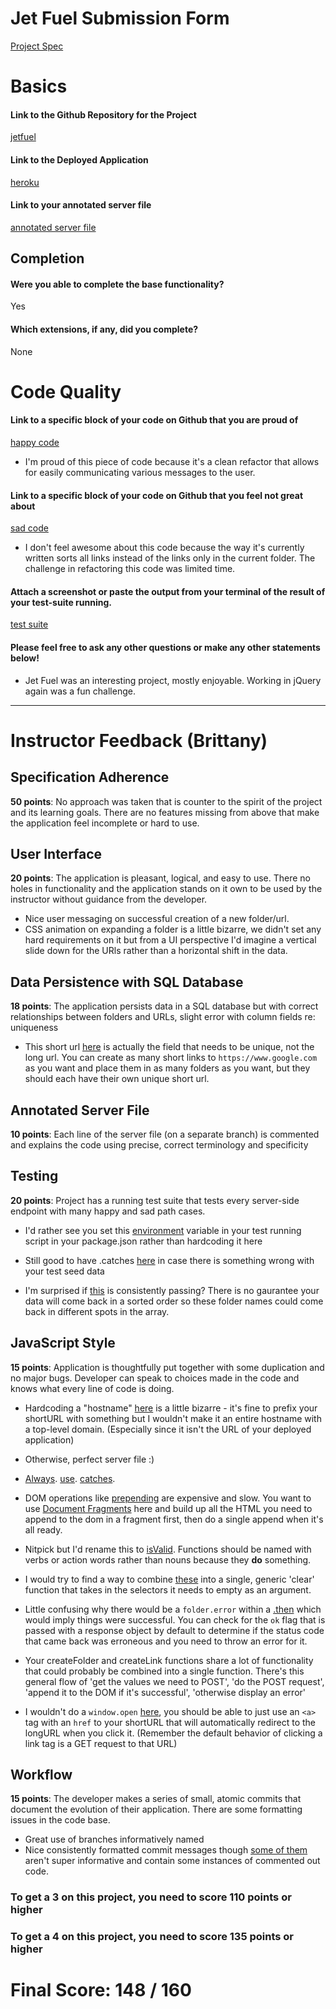 # Jet Fuel Submission Form

[Project Spec](http://frontend.turing.io/projects/jet-fuel.html)

# Basics

#### Link to the Github Repository for the Project
[jetfuel](https://github.com/lindsaywparker/jet-fuel)

#### Link to the Deployed Application
[heroku](http://lwp-jetfuel.herokuapp.com/)

#### Link to your annotated server file
[annotated server file](https://github.com/lindsaywparker/jet-fuel/blob/master/server-annotated.js)

## Completion

#### Were you able to complete the base functionality?

Yes

#### Which extensions, if any, did you complete?

None

# Code Quality

#### Link to a specific block of your code on Github that you are proud of
[happy code](https://github.com/lindsaywparker/jet-fuel/blob/master/public/scripts.js#L62-L64)

* I'm proud of this piece of code because it's a clean refactor that allows for easily communicating various messages to the user.

#### Link to a specific block of your code on Github that you feel not great about
[sad code](https://github.com/lindsaywparker/jet-fuel/blob/master/public/scripts.js#L41-L50)

* I don't feel awesome about this code because the way it's currently written sorts all links instead of the links only in the current folder.  The challenge in refactoring this code was limited time.

#### Attach a screenshot or paste the output from your terminal of the result of your test-suite running.

[test suite](https://github.com/lindsaywparker/jet-fuel/blob/master/test-results.png)

#### Please feel free to ask any other questions or make any other statements below!

* Jet Fuel was an interesting project, mostly enjoyable.  Working in jQuery again was a fun challenge.

-----


# Instructor Feedback (Brittany)

## Specification Adherence

**50 points**: No approach was taken that is counter to the spirit of the project and its learning goals. There are no features missing from above that make the application feel incomplete or hard to use.

## User Interface

**20 points**: The application is pleasant, logical, and easy to use. There no holes in functionality and the application stands on it own to be used by the instructor without guidance from the developer.

* Nice user messaging on successful creation of a new folder/url.
* CSS animation on expanding a folder is a little bizarre, we didn't set any hard requirements on it but from a UI perspective I'd imagine a vertical slide down for the URls rather than a horizontal shift in the data.

## Data Persistence with SQL Database

**18 points**: The application persists data in a SQL database but with correct relationships between folders and URLs, slight error with column fields re: uniqueness

* This short url [here](https://github.com/lindsaywparker/jet-fuel/blob/master/db/migrations/20170816133448_initial.js#L14-L15) is actually the field that needs to be unique, not the long url. You can create as many short links to `https://www.google.com` as you want and place them in as many folders as you want, but they should each have their own unique short url.

## Annotated Server File

**10 points**: Each line of the server file (on a separate branch) is commented and explains the code using precise, correct terminology and specificity

## Testing

**20 points**: Project has a running test suite that tests every server-side endpoint with many happy and sad path cases.

* I'd rather see you set this [environment](https://github.com/lindsaywparker/jet-fuel/blob/master/test/routes.spec.js#L6) variable in your test running script in your package.json rather than hardcoding it here

* Still good to have .catches [here](https://github.com/lindsaywparker/jet-fuel/blob/master/test/routes.spec.js#L33-L38) in case there is something wrong with your test seed data

* I'm surprised if [this](https://github.com/lindsaywparker/jet-fuel/blob/master/test/routes.spec.js#L50-L53) is consistently passing? There is no gaurantee your data will come back in a sorted order so these folder names could come back in different spots in the array.

## JavaScript Style

**15 points**:  Application is thoughtfully put together with some duplication and no major bugs. Developer can speak to choices made in the code and knows what every line of code is doing.

* Hardcoding a "hostname" [here](https://github.com/lindsaywparker/jet-fuel/blob/master/server.js#L83) is a little bizarre - it's fine to prefix your shortURL with something but I wouldn't make it an entire hostname with a top-level domain. (Especially since it isn't the URL of your deployed application)

* Otherwise, perfect server file :) 

* [Always](https://github.com/lindsaywparker/jet-fuel/blob/master/public/scripts.js#L11). [use](https://github.com/lindsaywparker/jet-fuel/blob/master/public/scripts.js#L33). [catches](https://github.com/lindsaywparker/jet-fuel/blob/master/public/scripts.js#L168).

* DOM operations like [prepending](https://github.com/lindsaywparker/jet-fuel/blob/master/public/scripts.js#L11-L25) are expensive and slow. You want to use [Document Fragments](https://developer.mozilla.org/en-US/docs/Web/API/DocumentFragment) here and build up all the HTML you need to append to the dom in a fragment first, then do a single append when it's all ready.

* Nitpick but I'd rename this to [isValid](https://github.com/lindsaywparker/jet-fuel/blob/master/public/scripts.js#L54). Functions should be named with verbs or action words rather than nouns because they **do** something.

* I would try to find a way to combine [these](https://github.com/lindsaywparker/jet-fuel/blob/master/public/scripts.js#L66-L75) into a single, generic 'clear' function that takes in the selectors it needs to empty as an argument.

* Little confusing why there would be a `folder.error` within a [.then](https://github.com/lindsaywparker/jet-fuel/blob/master/public/scripts.js#L118) which would imply things were successful. You can check for the `ok` flag that is passed with a response object by default to determine if the status code that came back was erroneous and you need to throw an error for it.

* Your createFolder and createLink functions share a lot of functionality that could probably be combined into a single function. There's this general flow of 'get the values we need to POST', 'do the POST request', 'append it to the DOM if it's successful', 'otherwise display an error'

* I wouldn't do a `window.open` [here](https://github.com/lindsaywparker/jet-fuel/blob/master/public/scripts.js#L169), you should be able to just use an `<a>` tag with an `href` to your shortURL that will automatically redirect to the longURL when you click it. (Remember the default behavior of clicking a link tag is a GET request to that URL)

## Workflow

**15 points**: The developer makes a series of small, atomic commits that document the evolution of their application. There are some formatting issues in the code base.

* Great use of branches informatively named
* Nice consistently formatted commit messages though [some of them](https://github.com/lindsaywparker/jet-fuel/commit/7199a9877995cc89a017a56923342a85b2c83858) aren't super informative and contain some instances of commented out code. 

### To get a 3 on this project, you need to score 110 points or higher
### To get a 4 on this project, you need to score 135 points or higher

# Final Score: 148 / 160
